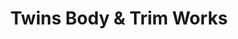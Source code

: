 ---
title: "Twins Body & Trim Works"
url: /flat-rock/twins-body-und-trim-works/
shop: Autowerkstatt
---